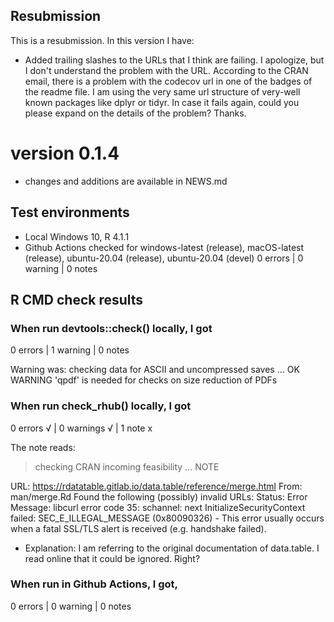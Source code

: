 ## Resubmission
This is a resubmission. In this version I have:

* Added trailing slashes to the URLs that I think are failing. I apologize, but 
I don't understand the problem with the URL. According to the CRAN email, there 
is a problem with the codecov url in one of the badges of the readme file. I 
am using the very same url structure of very-well known packages like dplyr or
tidyr. In case it fails again, could you please expand on the details of 
the problem? Thanks. 


# version 0.1.4
* changes and additions are available in NEWS.md


## Test environments
* Local Windows 10, R 4.1.1
* Github Actions checked for windows-latest (release), macOS-latest (release), ubuntu-20.04 (release), ubuntu-20.04 (devel)
0 errors | 0 warning | 0 notes 

## R CMD check results

### When run devtools::check() locally, I got
0 errors | 1 warning | 0 notes 

Warning was:
checking data for ASCII and uncompressed saves ... OK
   WARNING
  'qpdf' is needed for checks on size reduction of PDFs

### When run check_rhub() locally, I got
0 errors √ | 0 warnings √ | 1 note x

The note reads: 

> checking CRAN incoming feasibility ... NOTE
  
URL: https://rdatatable.gitlab.io/data.table/reference/merge.html
  From: man/merge.Rd
Found the following (possibly) invalid URLs:
  Status: Error
  Message: libcurl error code 35:
  	schannel: next InitializeSecurityContext failed: SEC_E_ILLEGAL_MESSAGE (0x80090326) - This error usually occurs when a fatal SSL/TLS alert is received (e.g. handshake failed).


* Explanation: I am referring to the original documentation of data.table. I read
online that it could be ignored. Right?


### When run in Github Actions, I got, 
0 errors | 0 warning | 0 notes 

